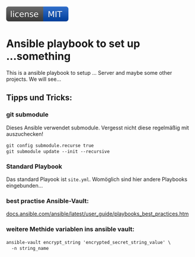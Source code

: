 [![MIT License](https://raw.githubusercontent.com/DO1JLR/ansible_playbook_template/master/.github/license.svg?sanitize=true)](https://github.com/DO1JLR/ansible_playbook_template/blob/master/LICENSE)

Ansible playbook to set up ...something
=========================================

This is a ansible playbook to setup ... Server and maybe some other projects. We will see...



 Tipps und Tricks:
---------
### git submodule
Dieses Ansible verwendet submodule. Vergesst nicht diese regelmäßig mit auszuchecken!
```
git config submodule.recurse true
git submodule update --init --recursive
```

### Standard Playbook
Das standard Playook ist ``site.yml``. Womöglich sind hier andere Playbooks eingebunden...

### best practise Ansible-Vault:
[docs.ansible.com/ansible/latest/user_guide/playbooks_best_practices.htm](https://docs.ansible.com/ansible/latest/user_guide/playbooks_best_practices.html#tip-for-variables-and-vaults)

### weitere Methide variablen ins ansible vault:
```
ansible-vault encrypt_string 'encrypted_secret_string_value' \
  -n string_name
```
